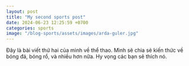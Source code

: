 ```yaml
---
layout: post
title: "My second sports post"
date: 2024-06-23 12:25:59 +0700
categories: sports
image: "/blog-sports/assets/images/arda-guler.jpg"
---
```


Đây là bài viết thứ hai của mình về thể thao. Mình sẽ chia sẻ kiến thức về bóng đá, bóng rổ, và nhiều hơn nữa. Hy vọng các bạn sẽ thích nó.
